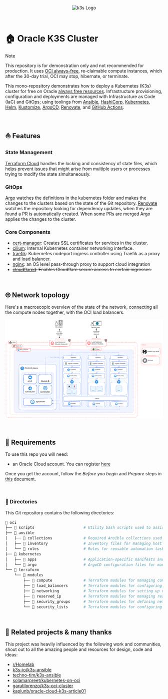 <p align="center">
  <img src="https://garutilorenzo.github.io/images/k3s-logo-large.png?" alt="k3s Logo"/>
</p>

<br>

# 🏠 Oracle K3S Cluster

> [!NOTE]
>
> This repository is for demonstration only and not recommended for production. It uses [OCI always-free](https://docs.oracle.com/en-us/iaas/Content/FreeTier/freetier_topic-Always_Free_Resources.htm), re-claimable compute instances, which after the 30-day trial, OCI may stop, hibernate, or terminate.

This mono-repository demonstrates how to deploy a Kubernetes (K3s) cluster for free on Oracle [always free resources](https://docs.oracle.com/en-us/iaas/Content/FreeTier/freetier_topic-Always_Free_Resources.htm).  Infrastructure provisioning, configuration and deployments are managed with Infrastructure as Code (IaC) and GitOps; using toolings from [Ansible](https://www.ansible.com/), [HashiCorp](https://www.hashicorp.com/), [Kubernetes](https://kubernetes.io/), [Helm](https://github.com/helm/helm), [Kustomize](https://kustomize.io/), [ArgoCD](https://github.com/argoproj/argo-cd), [Renovate](https://github.com/renovatebot/renovate), and [GitHub Actions](https://github.com/features/actions).

<br>

## ⛵ Features

### State Management
[Terraform Cloud](https://www.hashicorp.com/products/terraform) handles the locking and consistency of state files, which helps prevent issues that might arise from multiple users or processes trying to modify the state simultaneously.

### GitOps
[Argo](https://argo-cd.readthedocs.io/en/stable/) watches the definitions in the kubernetes folder and makes the changes to the clusters based on the state of the Git repository. [Renovate](https://github.com/renovatebot/renovate) watches the repository looking for dependency updates, when they are found a PR is automatically created. When some PRs are merged Argo applies the changes to the cluster.

### Core Components

- [cert-manager](https://github.com/cert-manager/cert-manager): Creates SSL certificates for services in the cluster.
- [cilium](https://github.com/cilium/cilium): Internal Kubernetes container networking interface.
- [traefik](https://doc.traefik.io/traefik/): Kubernetes nodeport ingress controller using Traefik as a proxy and load balancer.
- [nginx](https://docs.nginx.com/nginx/admin-guide/web-server/reverse-proxy/): an OS level pass-through proxy to support cloud integration
- ~~[cloudflared](https://github.com/cloudflare/cloudflared): Enables Cloudflare secure access to certain ingresses.~~

<br>

## 🌐 Network topology

Here's a macroscopic overview of the state of the network, connecting all the compute nodes together, with the OCI load balancers.

![network](/docs/assets/drawings/topology.excalidraw.svg)

<br>

## 🔧 Requirements

To use this repo you will need:

* an Oracle Cloud account. You can register [here](https://cloud.oracle.com)

Once you get the account, follow the *Before you begin* and *Prepare* steps in [this](https://docs.oracle.com/en-us/iaas/developer-tutorials/tutorials/tf-provider/01-summary.htm) document.

<br> 

### 📁 Directories

This Git repository contains the following directories:

```zsh
📁 oci
├── 📁 scripts                      # Utility bash scripts used to assist in preparing credentials
├── 📁 ansible                      
│   ├── 📁 collections              # Required Ansible collections used across playbooks
│   ├── 📁 inventory                # Inventory files for managing host groups and variables
│   └── 📁 roles                    # Roles for reusable automation tasks
├── 📁 kubernetes                   
│   ├── 📁 apps                     # Application-specific manifests and configurations for Kubernetes
│   └── 📁 argo                     # ArgoCD configuration files for managing Kubernetes applications
└── 📁 terraform                    
    └── 📁 modules                  
        ├── 📁 compute              # Terraform modules for managing compute instances
        ├── 📁 load_balancers       # Terraform modules for configuring load balancers
        ├── 📁 networking           # Terraform modules for setting up network components
        ├── 📁 reserved_ip          # Terraform modules for managing reserved IP addresses
        ├── 📁 security_groups      # Terraform modules for defining network security groups
        └── 📁 security_lists       # Terraform modules for configuring network security lists 
```

<br>

## 🤙 Related projects & many thanks 

This project was heavily influenced by the following work and communities, shout out to all the amazing people and resources for design, code and ideas:

- [r/Homelab](https://www.reddit.com/r/homelab/)
- [k3s-io/k3s-ansible](https://github.com/k3s-io/k3s-ansible)
- [techno-tim/k3s-ansible](https://github.com/techno-tim/k3s-ansible)
- [solamarpreet/kubernetes-on-oci](https://github.com/solamarpreet/kubernetes-on-oci)
- [garutilorenzo/k3s-oci-cluster](https://github.com/garutilorenzo/k3s-oci-cluster)
- [kaplunb/oracle-cloud-k3s-article01](https://github.com/kaplunb/oracle-cloud-k3s-article01)

